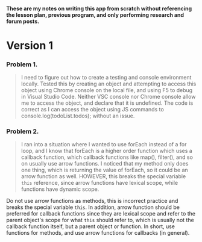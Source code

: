 #### These are my notes on writing this app from scratch without referencing the lesson plan, previous program, and only performing research and forum posts.

# Version 1

### Problem 1. 
  
>I need to figure out how to create a testing and console environment locally. Tested this by creating an object and attempting to access this object using Chrome console on the local file, and using F5 to debug in Visual Studio Code. Neither VSC console nor Chrome console allow me to access the object, and declare that it is undefined. The code is correct as I can access the object using JS commands to console.log(todoList.todos); without an issue.

### Problem 2.

>I ran into a situation where I wanted to use forEach instead of a for loop, and I know that forEach is a higher order function which uses a callback function, which callback functions like map(), filter(), and so on usually use arrow functions. I noticed that my method only does one thing, which is returning the value of forEach, so it could be an arrow function as well. HOWEVER, this breaks the special variable `this` reference, since arrow functions have lexical scope, while functions have dynamic scope.

Do not use arrow functions as methods, this is incorrect practice and breaks the special variable `this`. In addition, arrow function should be preferred for callback functions since they are lexical scope and refer to the parent object's scope for what `this` should refer to, which is usually not the callback function itself, but a parent object or function. In short, use functions for methods, and use arrow functions for callbacks (in general).
